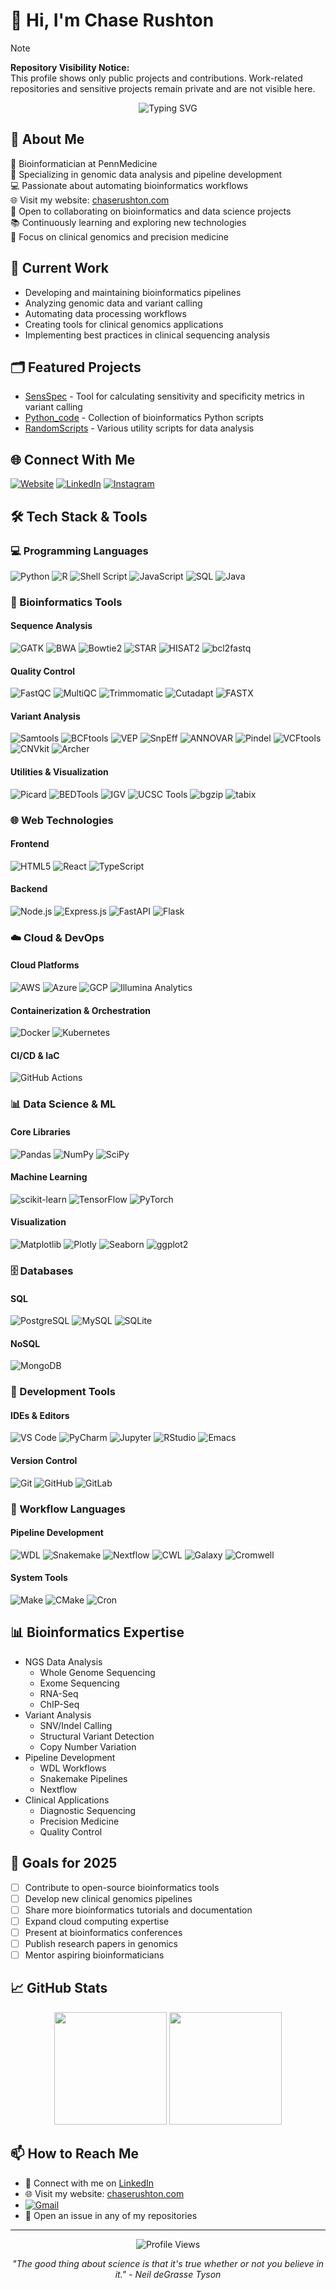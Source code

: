 # 👋 Hi, I'm Chase Rushton

> [!NOTE]  
> **Repository Visibility Notice:**  
> This profile shows only public projects and contributions. Work-related repositories and sensitive projects remain private and are not visible here.

<div align="center">
  <img src="https://readme-typing-svg.herokuapp.com?font=Fira+Code&pause=1000&color=2C8EBB&center=true&vCenter=true&random=false&width=435&lines=Bioinformatician+at+PennMedicine;NGS+Data+Analysis+Expert;Pipeline+Developer;Open+Source+Contributor" alt="Typing SVG" />
</div>

## 💫 About Me
🧬 Bioinformatician at PennMedicine  
🔬 Specializing in genomic data analysis and pipeline development  
💻 Passionate about automating bioinformatics workflows  
🌐 Visit my website: [chaserushton.com](https://www.chaserushton.com)  
🤝 Open to collaborating on bioinformatics and data science projects  
📚 Continuously learning and exploring new technologies  
🎯 Focus on clinical genomics and precision medicine

## 🔭 Current Work
- Developing and maintaining bioinformatics pipelines
- Analyzing genomic data and variant calling
- Automating data processing workflows
- Creating tools for clinical genomics applications
- Implementing best practices in clinical sequencing analysis

## 🗂️ Featured Projects
- [SensSpec](https://github.com/ChaseRushton/SensSpec) - Tool for calculating sensitivity and specificity metrics in variant calling
- [Python_code](https://github.com/ChaseRushton/Python_code) - Collection of bioinformatics Python scripts
- [RandomScripts](https://github.com/ChaseRushton/RandomScripts) - Various utility scripts for data analysis

## 🌐 Connect With Me
[![Website](https://img.shields.io/badge/Website-chaserushton.com-blue?style=flat-square&logo=google-chrome)](https://www.chaserushton.com)
[![LinkedIn](https://img.shields.io/badge/LinkedIn-%230077B5.svg?logo=linkedin&logoColor=white)](https://linkedin.com/in/chase-rushton-83abb8163)
[![Instagram](https://img.shields.io/badge/Instagram-%23E4405F.svg?logo=Instagram&logoColor=white)](https://instagram.com/chrushh)

## 🛠️ Tech Stack & Tools

### 💻 Programming Languages
![Python](https://img.shields.io/badge/Python-3670A0?style=flat-square&logo=python&logoColor=ffdd54)
![R](https://img.shields.io/badge/R-%23276DC3.svg?style=flat-square&logo=r&logoColor=white)
![Shell Script](https://img.shields.io/badge/Shell_Script-%23121011.svg?style=flat-square&logo=gnu-bash&logoColor=white)
![JavaScript](https://img.shields.io/badge/JavaScript-%23323330.svg?style=flat-square&logo=javascript&logoColor=%23F7DF1E)
![SQL](https://img.shields.io/badge/SQL-%2307405e.svg?style=flat-square&logo=postgresql&logoColor=white)
![Java](https://img.shields.io/badge/Java-%23ED8B00.svg?style=flat-square&logo=openjdk&logoColor=white)

### 🧬 Bioinformatics Tools
#### Sequence Analysis
![GATK](https://img.shields.io/badge/GATK-red?style=flat-square)
![BWA](https://img.shields.io/badge/BWA-purple?style=flat-square)
![Bowtie2](https://img.shields.io/badge/Bowtie2-darkblue?style=flat-square)
![STAR](https://img.shields.io/badge/STAR-yellow?style=flat-square)
![HISAT2](https://img.shields.io/badge/HISAT2-teal?style=flat-square)
![bcl2fastq](https://img.shields.io/badge/bcl2fastq-navy?style=flat-square)

#### Quality Control
![FastQC](https://img.shields.io/badge/FastQC-orange?style=flat-square)
![MultiQC](https://img.shields.io/badge/MultiQC-blue?style=flat-square)
![Trimmomatic](https://img.shields.io/badge/Trimmomatic-green?style=flat-square)
![Cutadapt](https://img.shields.io/badge/Cutadapt-red?style=flat-square)
![FASTX](https://img.shields.io/badge/FASTX-purple?style=flat-square)

#### Variant Analysis
![Samtools](https://img.shields.io/badge/Samtools-blue?style=flat-square)
![BCFtools](https://img.shields.io/badge/BCFtools-yellow?style=flat-square)
![VEP](https://img.shields.io/badge/VEP-lightgreen?style=flat-square)
![SnpEff](https://img.shields.io/badge/SnpEff-orange?style=flat-square)
![ANNOVAR](https://img.shields.io/badge/ANNOVAR-darkred?style=flat-square)
![Pindel](https://img.shields.io/badge/Pindel-purple?style=flat-square)
![VCFtools](https://img.shields.io/badge/VCFtools-teal?style=flat-square)
![CNVkit](https://img.shields.io/badge/CNVkit-darkblue?style=flat-square)
![Archer](https://img.shields.io/badge/Archer-maroon?style=flat-square)

#### Utilities & Visualization
![Picard](https://img.shields.io/badge/Picard-green?style=flat-square)
![BEDTools](https://img.shields.io/badge/BEDTools-lightblue?style=flat-square)
![IGV](https://img.shields.io/badge/IGV-darkblue?style=flat-square)
![UCSC Tools](https://img.shields.io/badge/UCSC_Tools-purple?style=flat-square)
![bgzip](https://img.shields.io/badge/bgzip-gray?style=flat-square)
![tabix](https://img.shields.io/badge/tabix-brown?style=flat-square)

### 🌐 Web Technologies
#### Frontend
![HTML5](https://img.shields.io/badge/HTML5-%23E34F26.svg?style=flat-square&logo=html5&logoColor=white)
![React](https://img.shields.io/badge/React-%2320232a.svg?style=flat-square&logo=react&logoColor=%2361DAFB)
![TypeScript](https://img.shields.io/badge/TypeScript-%23007ACC.svg?style=flat-square&logo=typescript&logoColor=white)


#### Backend
![Node.js](https://img.shields.io/badge/Node.js-6DA55F?style=flat-square&logo=node.js&logoColor=white)
![Express.js](https://img.shields.io/badge/Express.js-%23404d59.svg?style=flat-square&logo=express&logoColor=%2361DAFB)
![FastAPI](https://img.shields.io/badge/FastAPI-005571?style=flat-square&logo=fastapi)
![Flask](https://img.shields.io/badge/Flask-%23000.svg?style=flat-square&logo=flask&logoColor=white)

### ☁️ Cloud & DevOps
#### Cloud Platforms
![AWS](https://img.shields.io/badge/AWS-%23FF9900.svg?style=flat-square&logo=amazon-aws&logoColor=white)
![Azure](https://img.shields.io/badge/Azure-%230072C6.svg?style=flat-square&logo=microsoftazure&logoColor=white)
![GCP](https://img.shields.io/badge/GCP-%234285F4.svg?style=flat-square&logo=google-cloud&logoColor=white)
![Illumina Analytics](https://img.shields.io/badge/Illumina_Analytics-0056B3?style=flat-square)

#### Containerization & Orchestration
![Docker](https://img.shields.io/badge/Docker-%230db7ed.svg?style=flat-square&logo=docker&logoColor=white)
![Kubernetes](https://img.shields.io/badge/Kubernetes-%23326ce5.svg?style=flat-square&logo=kubernetes&logoColor=white)

#### CI/CD & IaC
![GitHub Actions](https://img.shields.io/badge/GitHub_Actions-%232671E5.svg?style=flat-square&logo=githubactions&logoColor=white)


### 📊 Data Science & ML
#### Core Libraries
![Pandas](https://img.shields.io/badge/Pandas-%23150458.svg?style=flat-square&logo=pandas&logoColor=white)
![NumPy](https://img.shields.io/badge/NumPy-%23013243.svg?style=flat-square&logo=numpy&logoColor=white)
![SciPy](https://img.shields.io/badge/SciPy-%230C55A5.svg?style=flat-square&logo=scipy&logoColor=white)

#### Machine Learning
![scikit-learn](https://img.shields.io/badge/Scikit--learn-%23F7931E.svg?style=flat-square&logo=scikit-learn&logoColor=white)
![TensorFlow](https://img.shields.io/badge/TensorFlow-%23FF6F00.svg?style=flat-square&logo=TensorFlow&logoColor=white)
![PyTorch](https://img.shields.io/badge/PyTorch-%23EE4C2C.svg?style=flat-square&logo=PyTorch&logoColor=white)

#### Visualization
![Matplotlib](https://img.shields.io/badge/Matplotlib-%23ffffff.svg?style=flat-square&logo=Matplotlib&logoColor=black)
![Plotly](https://img.shields.io/badge/Plotly-%233F4F75.svg?style=flat-square&logo=plotly&logoColor=white)
![Seaborn](https://img.shields.io/badge/Seaborn-%2369B3A2.svg?style=flat-square&logo=python&logoColor=white)
![ggplot2](https://img.shields.io/badge/ggplot2-%23276DC3.svg?style=flat-square&logo=r&logoColor=white)

### 🗄️ Databases
#### SQL
![PostgreSQL](https://img.shields.io/badge/PostgreSQL-%23316192.svg?style=flat-square&logo=postgresql&logoColor=white)
![MySQL](https://img.shields.io/badge/MySQL-%2300f.svg?style=flat-square&logo=mysql&logoColor=white)
![SQLite](https://img.shields.io/badge/SQLite-%2307405e.svg?style=flat-square&logo=sqlite&logoColor=white)

#### NoSQL
![MongoDB](https://img.shields.io/badge/MongoDB-%234ea94b.svg?style=flat-square&logo=mongodb&logoColor=white)

### 🔧 Development Tools
#### IDEs & Editors
![VS Code](https://img.shields.io/badge/VS%20Code-0078d7.svg?style=flat-square&logo=visual-studio-code&logoColor=white)
![PyCharm](https://img.shields.io/badge/PyCharm-143?style=flat-square&logo=pycharm&logoColor=black&color=black&labelColor=green)
![Jupyter](https://img.shields.io/badge/Jupyter-%23FA0F00.svg?style=flat-square&logo=jupyter&logoColor=white)
![RStudio](https://img.shields.io/badge/RStudio-4285F4?style=flat-square&logo=rstudio&logoColor=white)
![Emacs](https://img.shields.io/badge/Emacs-%237F5AB6.svg?style=flat-square&logo=gnu-emacs&logoColor=white)

#### Version Control
![Git](https://img.shields.io/badge/Git-%23F05033.svg?style=flat-square&logo=git&logoColor=white)
![GitHub](https://img.shields.io/badge/GitHub-%23121011.svg?style=flat-square&logo=github&logoColor=white)
![GitLab](https://img.shields.io/badge/GitLab-%23181717.svg?style=flat-square&logo=gitlab&logoColor=white)


### 📝 Workflow Languages
#### Pipeline Development
![WDL](https://img.shields.io/badge/WDL-blue?style=flat-square)
![Snakemake](https://img.shields.io/badge/Snakemake-darkgreen?style=flat-square)
![Nextflow](https://img.shields.io/badge/Nextflow-orange?style=flat-square)
![CWL](https://img.shields.io/badge/CWL-purple?style=flat-square)
![Galaxy](https://img.shields.io/badge/Galaxy-purple?style=flat-square)
![Cromwell](https://img.shields.io/badge/Cromwell-darkblue?style=flat-square)

#### System Tools
![Make](https://img.shields.io/badge/Make-lightgrey?style=flat-square)
![CMake](https://img.shields.io/badge/CMake-%23008FBA.svg?style=flat-square&logo=cmake&logoColor=white)
![Cron](https://img.shields.io/badge/Cron-darkgreen?style=flat-square)

## 📊 Bioinformatics Expertise
- NGS Data Analysis
  - Whole Genome Sequencing
  - Exome Sequencing
  - RNA-Seq
  - ChIP-Seq
- Variant Analysis
  - SNV/Indel Calling
  - Structural Variant Detection
  - Copy Number Variation
- Pipeline Development
  - WDL Workflows
  - Snakemake Pipelines
  - Nextflow
- Clinical Applications
  - Diagnostic Sequencing
  - Precision Medicine
  - Quality Control

## 🎯 Goals for 2025
- [ ] Contribute to open-source bioinformatics tools
- [ ] Develop new clinical genomics pipelines
- [ ] Share more bioinformatics tutorials and documentation
- [ ] Expand cloud computing expertise
- [ ] Present at bioinformatics conferences
- [ ] Publish research papers in genomics
- [ ] Mentor aspiring bioinformaticians

## 📈 GitHub Stats

<div align="center">
  <img height="180em" src="https://github-readme-stats.vercel.app/api?username=ChaseRushton&show_icons=true&theme=react&include_all_commits=true&count_private=true"/>
  <img height="180em" src="https://github-readme-stats.vercel.app/api/top-langs/?username=ChaseRushton&layout=compact&langs_count=7&theme=react"/>
</div>

## 📫 How to Reach Me
- 💼 Connect with me on [LinkedIn](https://linkedin.com/in/chase-rushton-83abb8163)
- 🌐 Visit my website: [chaserushton.com](https://www.chaserushton.com)
- [![Gmail](https://img.shields.io/badge/Gmail-chaserushton@gmail.com-EA4335?style=flat-square&logo=gmail&logoColor=white)](mailto:chaserushton@gmail.com)
- 💬 Open an issue in any of my repositories

---
<div align="center">
  
![Profile Views](https://komarev.com/ghpvc/?username=ChaseRushton&color=blue)

*"The good thing about science is that it's true whether or not you believe in it." - Neil deGrasse Tyson*
</div>
